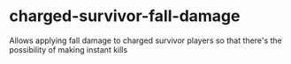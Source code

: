 # charged-survivor-fall-damage
 Allows applying fall damage to charged survivor players so that there's the possibility of making instant kills
